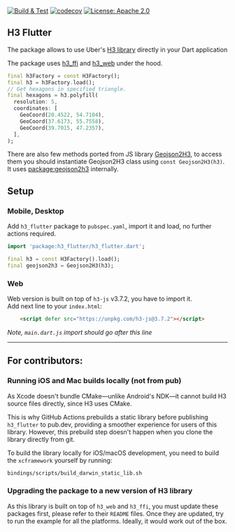 <p>
<a href="https://github.com/festelo/h3_dart/actions"><img src="https://github.com/festelo/h3_dart/actions/workflows/tests.yml/badge.svg" alt="Build & Test"></a>
<a href="https://codecov.io/gh/festelo/h3_dart"><img src="https://codecov.io/gh/festelo/h3_dart/branch/master/graph/badge.svg" alt="codecov"></a>
<a href="https://opensource.org/licenses/Apache-2.0"><img src="https://img.shields.io/badge/License-Apache_2.0-blue.svg" alt="License: Apache 2.0"></a>
</p>

## H3 Flutter

The package allows to use Uber's [H3 library](https://github.com/uber/h3) directly in your Dart application

The package uses [h3_ffi](https://pub.dev/packages/h3_ffi) and [h3_web](https://pub.dev/packages/h3_web) under the hood. 

```dart
final h3Factory = const H3Factory();
final h3 = h3Factory.load();
// Get hexagons in specified triangle.
final hexagons = h3.polyfill(
  resolution: 5,
  coordinates: [
    GeoCoord(20.4522, 54.7104),
    GeoCoord(37.6173, 55.7558),
    GeoCoord(39.7015, 47.2357),
  ],
);
```  

There are also few methods ported from JS library [Geojson2H3](https://github.com/uber/geojson2h3), to access them you should instantiate Geojson2H3 class using `const Geojson2H3(h3)`. It uses [package:geojson2h3](https://pub.dev/packages/geojson2h3) internally.

## Setup
### Mobile, Desktop

Add `h3_flutter` package to `pubspec.yaml`, import it and load, no further actions required.
```dart
import 'package:h3_flutter/h3_flutter.dart';

final h3 = const H3Factory().load();
final geojson2h3 = Geojson2H3(h3);
```

### Web

Web version is built on top of `h3-js` v3.7.2, you have to import it.  
Add next line to your `index.html`:
```html
    <script defer src="https://unpkg.com/h3-js@3.7.2"></script>
```  
*Note, `main.dart.js` import should go after this line*  
  
-------------
## For contributors:

### Running iOS and Mac builds locally (not from pub)

As Xcode doesn't bundle CMake—unlike Android's NDK—it cannot build H3 source files directly, since H3 uses CMake.

This is why GitHub Actions prebuilds a static library before publishing `h3_flutter` to pub.dev, providing a smoother experience for users of this library. However, this prebuild step doesn't happen when you clone the library directly from git. 

To build the library locally for iOS/macOS development, you need to build the `xcframework` yourself by running:
```bash
bindings/scripts/build_darwin_static_lib.sh
```

### Upgrading the package to a new version of H3 library
  
As this library is built on top of `h3_web` and `h3_ffi`, you must update these packages first, please refer to their `README` files.
Once they are updated, try to run the example for all the platforms.
Ideally, it would work out of the box.
